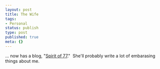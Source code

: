 ```yaml
---
layout: post
title: The Wife
tags:
- Personal
status: publish
type: post
published: true
meta: {}
---
```

... now has a blog, &quot;<a href="http://spiritof77.wordpress.com/" target="_blank">Spirit of 77</a>.&quot;&nbsp; She&#39;ll probably write a lot of embarasing things about me.
